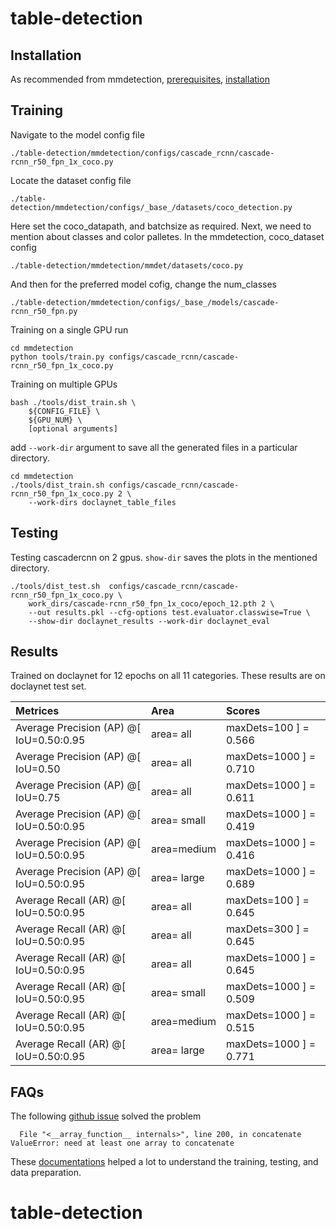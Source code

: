 # table-detection
## Installation 
As recommended from mmdetection, [prerequisites](https://mmdetection.readthedocs.io/en/stable/get_started.html#prerequisites), [installation](https://mmdetection.readthedocs.io/en/stable/get_started.html#installation)

## Training
Navigate to the model config file
```
./table-detection/mmdetection/configs/cascade_rcnn/cascade-rcnn_r50_fpn_1x_coco.py
```
Locate the dataset config file
```
./table-detection/mmdetection/configs/_base_/datasets/coco_detection.py
```
Here set the coco_datapath, and batchsize as required.
Next, we need to mention about classes and color palletes. In the mmdetection, coco_dataset config
```
./table-detection/mmdetection/mmdet/datasets/coco.py
``` 
And then for the preferred model cofig, change the num_classes
```
./table-detection/mmdetection/configs/_base_/models/cascade-rcnn_r50_fpn.py
```

Training on a single GPU run
```
cd mmdetection
python tools/train.py configs/cascade_rcnn/cascade-rcnn_r50_fpn_1x_coco.py
```

Training on multiple GPUs
```
bash ./tools/dist_train.sh \
    ${CONFIG_FILE} \
    ${GPU_NUM} \
    [optional arguments]
```
add ```--work-dir``` argument to save all the generated files in a particular directory.
```
cd mmdetection
./tools/dist_train.sh configs/cascade_rcnn/cascade-rcnn_r50_fpn_1x_coco.py 2 \
    --work-dirs doclaynet_table_files
```

## Testing

Testing cascadercnn on 2 gpus. ```show-dir``` saves the plots in the mentioned directory.
```
./tools/dist_test.sh  configs/cascade_rcnn/cascade-rcnn_r50_fpn_1x_coco.py \
    work_dirs/cascade-rcnn_r50_fpn_1x_coco/epoch_12.pth 2 \
    --out results.pkl --cfg-options test.evaluator.classwise=True \
    --show-dir doclaynet_results --work-dir doclaynet_eval
```


## Results 
Trained on doclaynet for 12 epochs on all 11 categories. These results are on doclaynet test set.

| Metrices | Area | Scores |
| :----------- | :----------- | :----------- |
| Average Precision  (AP) @[ IoU=0.50:0.95 | area=   all | maxDets=100 ] = 0.566  |
| Average Precision  (AP) @[ IoU=0.50      | area=   all | maxDets=1000 ] = 0.710 |
| Average Precision  (AP) @[ IoU=0.75      | area=   all | maxDets=1000 ] = 0.611 |
| Average Precision  (AP) @[ IoU=0.50:0.95 | area= small | maxDets=1000 ] = 0.419 |
| Average Precision  (AP) @[ IoU=0.50:0.95 | area=medium | maxDets=1000 ] = 0.416 |
| Average Precision  (AP) @[ IoU=0.50:0.95 | area= large | maxDets=1000 ] = 0.689 |
| Average Recall     (AR) @[ IoU=0.50:0.95 | area=   all | maxDets=100 ] = 0.645  |
| Average Recall     (AR) @[ IoU=0.50:0.95 | area=   all | maxDets=300 ] = 0.645  |
| Average Recall     (AR) @[ IoU=0.50:0.95 | area=   all | maxDets=1000 ] = 0.645 |
| Average Recall     (AR) @[ IoU=0.50:0.95 | area= small | maxDets=1000 ] = 0.509 |
| Average Recall     (AR) @[ IoU=0.50:0.95 | area=medium | maxDets=1000 ] = 0.515 |
| Average Recall     (AR) @[ IoU=0.50:0.95 | area= large | maxDets=1000 ] = 0.771 |

## FAQs
The following [github issue](https://github.com/open-mmlab/mmdetection/issues/9610) solved the problem
```
  File "<__array_function__ internals>", line 200, in concatenate
ValueError: need at least one array to concatenate
``` 
These [documentations](https://mmdetection.readthedocs.io/en/stable/user_guides/index.html) helped a lot to understand the training, testing, and data preparation.

# table-detection
